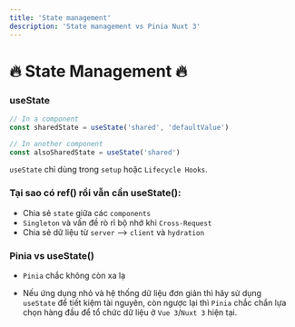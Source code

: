 ```yaml
---
title: 'State management'
description: 'State management vs Pinia Nuxt 3'
---
```


# :fire: State Management :fire:

### useState

```javascript
// In a component
const sharedState = useState('shared', 'defaultValue')

// In another component
const alsoSharedState = useState('shared')
```

`useState` chỉ dùng trong `setup` hoặc `Lifecycle Hooks`.

### Tại sao có ref() rồi vẫn cần useState():

- Chia sẻ `state` giữa các `components`
- `Singleton` và vấn đề rò rỉ bộ nhớ khi `Cross-Request`
- Chia sẻ dữ liệu từ `server` --> `client` và `hydration`

### Pinia vs useState()

- `Pinia` chắc không còn xa lạ

- Nếu ứng dụng nhỏ và hệ thống dữ liệu đơn giản thì hãy sử dụng `useState` để tiết kiệm tài nguyên,
  còn ngược lại thì `Pinia` chắc chắn lựa chọn hàng đầu để tổ chức dữ liệu ở `Vue 3`/`Nuxt 3` hiện tại.
